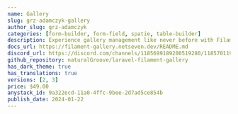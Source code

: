 ```yaml
---
name: Gallery
slug: grz-adamczyk-gallery
author_slug: grz-adamczyk
categories: [form-builder, form-field, spatie, table-builder]
description: Experience gallery management like never before with Filament. This feature-rich plugin offers many integration possibilities, ensuring a seamless fit into your application!
docs_url: https://filament-gallery.netseven.dev/README.md
discord_url: https://discord.com/channels/1185699189200519280/1185701198209241108
github_repository: naturalGroove/laravel-filament-gallery
has_dark_theme: true
has_translations: true
versions: [2, 3]
price: $49.00
anystack_id: 9a322ecd-11a0-4ffc-9bee-2d7ad5ce854b
publish_date: 2024-01-22
---
```


